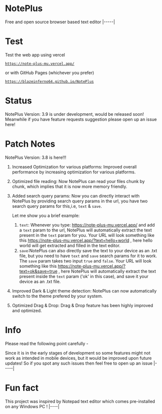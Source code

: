 # NotePlus
Free and open source browser based text editor
|-----|

# Test
Test the web app using vercel 

<a href="https://note-plus-mu.vercel.app/">

```
https://note-plus-mu.vercel.app/
```
</a>

or with GitHub Pages (whichever you prefer)

<a href="https://blazeinferno64.github.io/NotePlus">

```
https://blazeinferno64.github.io/NotePlus
```
</a>

# Status
NotePlus Version: 3.9 is under development, would be released soon! Meanwhile if you have feature requests suggestion please open up an issue here!

# Patch Notes
NotePlus Version: 3.8 is here!!!

1. Increased Optimization for various platforms: Improved overall performance by increasing optimization for various platforms.
2. Optimized file reading: Now NotePlus can read your files chunk by chunk, which implies that it is now more memory friendly.
3. Added search query params: Now you can directly interact with NotePlus by providing search query params in the url, you have two search query params for this,i.e, `text` & `save`.

   Let me show you a brief example:
      1. `text`: Whenever you type: https://note-plus-mu.vercel.app/ and add a `text` param to the url, NotePlus will automatically extract the text present in the `text` param for 
                 you. Your URL will look something like this https://note-plus-mu.vercel.app/?text=hello+world , here hello world will get extracted and filled in the text editor.
      2. `save`:NotePlus can also directly save the text to your device as an .txt  file, but you need to have `text` and `save` search params for it to work. The `save` param takes 
                two input `true` and `false`. Your URL will look something like this https://note-plus-mu.vercel.app/?text=ok&save=true , here NotePlus will automatically extract 
                the text present inside the `text` param ('ok' in this case), and save it your device as an .txt file.
5. Improved Dark & Light theme detection: NotePlus can now automatically switch to the theme prefered by your system.
6. Optimized Drag & Drop: Drag & Drop feature has been highly improved and optimized.
# Info
Please read the following point carefully -

Since it is in the early stages of development so some features might not work as intended in mobile devices, but it would be improved upon future updates! So if you spot any such issues then feel free to open up an issue
|-----|

# Fun fact
 This project was inspired by Notepad text editor which comes pre-installed on any Windows PC !
 |----|
